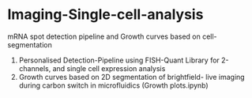 # Imaging-Single-cell-analysis
mRNA spot detection pipeline and Growth curves based on cell-segmentation 

1. Personalised Detection-Pipeline using FISH-Quant Library for 2-channels, and single cell expression analysis
2. Growth curves based on 2D segmentation of brightfield- live imaging during carbon switch in microfluidics (Growth plots.ipynb)
